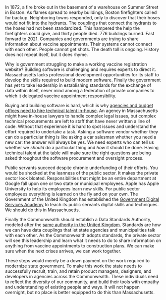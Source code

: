 In 1872, a fire broke out in the basement of a warehouse on Summer Street in Boston. As flames spread to nearby buildings, Boston firefighters called for backup. Neighboring towns responded, only to discover that their hoses would not fit into the hydrants. The couplings that connect the hydrants to the hoses had not been standardized. This hampered the help the firefighters could give, and thirty people died. 776 buildings burned. Fast forward to 2021. Companies and governments are trying to share information about vaccine appointments. Their systems cannot connect with each other. People cannot get shots. The death toll is ongoing. History does not repeat itself, but it does rhyme.

Why is government struggling to make a working vaccine registration website? Building software is challenging and requires experts to direct it. Massachusetts lacks professional development opportunities for its staff to develop the skills required to build modern software. Finally the government has yet to take leadership in establishing standards for the exchange of data within itself, never mind among a federation of private companies to which it delegated vaccine appointment responsibility.

Buying and building software is hard, which is why [agencies and budget offices need to hire technical talent in-house](https://github.com/18F/technology-budgeting/blob/master/handbook.md#hire-tech-talent-in-house). An agency in Massachusetts might have in-house lawyers to handle complex legal issues, but complex technical procurements are left to staff that have never written a line of code. Without that experience it is hard to spot issues and understand the effort required to undertake a task. Asking a software vendor whether they can do a particular thing is like asking a car salesman whether you need a new car: the answer will always be yes. We need experts who can tell us whether we *should* do a particular thing and *how* it should be done. Having technical talent at the table will make sure the right questions are being asked throughout the software procurement and oversight process.

Public servants succeed despite chronic underfunding of their efforts. You would be shocked at the leanness of the public sector. It makes the private sector look bloated. Responsibilities that might be an entire department at Google fall upon one or two state or municipal employees. Apple has Apple University to help its employees learn new skills. For public sector employees everything is learned on the fly and on your own. The Government of the United Kingdom has established the [Government Digital Services Academy](https://www.gov.uk/government/collections/gds-academy-course-descriptions) to teach its public servants digital skills and techniques. We should do this in Massachusetts.

Finally the Commonwealth should establish a Data Standards Authority, modeled after the [same authority in the United Kingdom](https://www.gov.uk/government/groups/data-standards-authority). Standards are how we can have data couplings that let state agencies and municipalities talk with each other. As the Commonwealth adopts standards, the private sector will see this leadership and learn what it needs to do to share information on anything from vaccine appointments to construction plans. We can make sure when the next crises arrives, we can work together.

These steps would merely be a down payment on the work required to modernize state government. To make this work the state needs to successfully recruit, train, and retain product managers, designers, and developers in agencies across the Commonwealth. These individuals need to reflect the diversity of our community, and build their tools with empathy and understanding of existing people and ways. It will not happen overnight, but no place is better equipped to do this than Massachusetts. 
